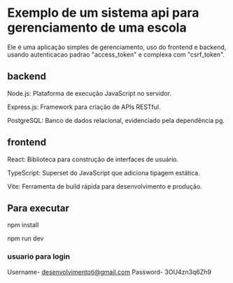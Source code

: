 # Exemplo de um sistema api para gerenciamento de uma escola
Ele é uma aplicação simples de gerenciamento, uso do frontend e backend, usando autenticacao padrao "access_token" e complexa com "csrf_token".

## backend
Node.js: Plataforma de execução JavaScript no servidor.

Express.js: Framework para criação de APIs RESTful.

PostgreSQL: Banco de dados relacional, evidenciado pela dependência pg.

## frontend
React: Biblioteca para construção de interfaces de usuário.

TypeScript: Superset do JavaScript que adiciona tipagem estática.

Vite: Ferramenta de build rápida para desenvolvimento e produção.

## Para executar
npm install

npm run dev

### usuario para login
Username- desenvolvimentoti@gmail.com
Password- 3OU4zn3q6Zh9